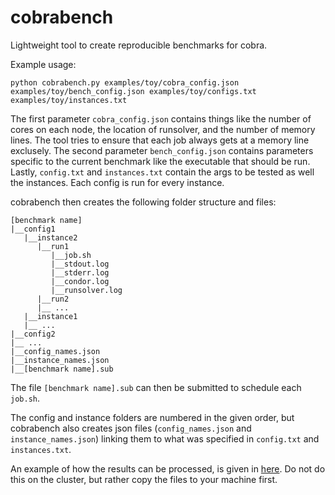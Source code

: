 # cobrabench

Lightweight tool to create reproducible benchmarks for cobra.

Example usage:
```
python cobrabench.py examples/toy/cobra_config.json examples/toy/bench_config.json examples/toy/configs.txt examples/toy/instances.txt
```

The first parameter `cobra_config.json` contains things like the number of cores on each node, the location of runsolver, and the number of memory lines. The tool tries to ensure that each job always gets at a memory line exclusely.
The second parameter `bench_config.json` contains parameters specific to the current benchmark like the executable that should be run. 
Lastly, `config.txt` and `instances.txt` contain the args to be tested as well the instances. Each config is run for every instance.

cobrabench then creates the following folder structure and files:
```
[benchmark name]
|__config1
   |__instance2
      |__run1
         |__job.sh
         |__stdout.log
         |__stderr.log
         |__condor.log
         |__runsolver.log
      |__run2
      |__ ...
   |__instance1
   |__ ...
|__config2
|__ ...
|__config_names.json
|__instance_names.json
|__[benchmark name].sub
```

The file `[benchmark name].sub` can then be submitted to schedule each `job.sh`.

The config and instance folders are numbered in the given order, but cobrabench also creates json files (`config_names.json` and `instance_names.json`) linking them to what was specified in `config.txt` and `instances.txt`.

An example of how the results can be processed, is given in [here](examples/tlsp/evaluation.py). Do not do this on the cluster, but rather copy the files to your machine first.

